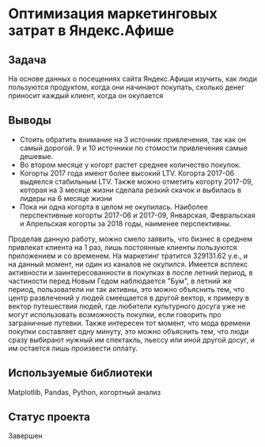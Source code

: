 #  Оптимизация маркетинговых затрат в Яндекс.Афише


## Задача
На основе данных о посещениях сайта Яндекс.Афиши изучить, как люди пользуются продуктом, когда они начинают покупать, сколько денег приносит каждый клиент, когда он окупается

## Выводы
- Стоить обратить внимание на 3 источник привлечения, так как он самый дорогой. 9 и 10 источники по стомости привлечения самые дешевые.
- Во втором месяце у когорт растет среднее количество покупок.
- Когорты 2017 года имеют более высокий LTV. Когорта 2017-06 выдяелся стабильным LTV. Также можно отметить когорту 2017-09, которая на 3 месяце жизни сделала резкий скачок и выбилась в лидеры на 6 месяце жизни
- Пока ни одна когорта в целом не окупилась. Наиболее перспективные когорты 2017-06 и 2017-09, Январская, Февральская и Апрельская когорты за 2018 годы, наименее перспективны.


Проделав данную работу, можно смело заявить, что бизнес в среднем привлекат клиента на 1 раз, лишь постоянные клиенты пользуются приложением и со временем. На маркетинг тратится 329131.62 у.е., и на данный момент, ни один из каналов не окупился. Имеется всплекс активности и заинтересованности в покупках в после летний период, в частиности перед Новым Годом наблюдается "Бум", в летний же период, пользователи ни так активны, это можно объяснить тем, что центр развлечений у людей смеещается в другой вектор, к примеру в вектор путешествия людей, где любители культурного досуга уже не могут использовать возможность покупки, если говорить про заграничные путевки. Также интересен тот момент, что мода времени покупки составляет одну минуту, это можно объяснить тем, что люди сразу выбирают нужный им спектакль, пьессу или иной другой досуг, и им остается лишь произвести оплату.

## Используемые библиотеки
Matplotlib, Pandas, Python, когортный анализ

## Статус проекта
Завершен
